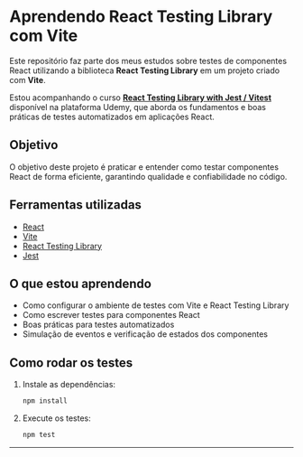 # Aprendendo React Testing Library com Vite

Este repositório faz parte dos meus estudos sobre testes de componentes React utilizando a biblioteca **React Testing Library** em um projeto criado com **Vite**.

Estou acompanhando o curso [**React Testing Library with Jest / Vitest**](https://www.udemy.com/course/react-testing-library/?couponCode=KEEPLEARNINGBR) disponível na plataforma Udemy, que aborda os fundamentos e boas práticas de testes automatizados em aplicações React.

## Objetivo

O objetivo deste projeto é praticar e entender como testar componentes React de forma eficiente, garantindo qualidade e confiabilidade no código.

## Ferramentas utilizadas

- [React](https://react.dev/)
- [Vite](https://vitejs.dev/)
- [React Testing Library](https://testing-library.com/docs/react-testing-library/intro/)
- [Jest](https://jestjs.io/)

## O que estou aprendendo

- Como configurar o ambiente de testes com Vite e React Testing Library
- Como escrever testes para componentes React
- Boas práticas para testes automatizados
- Simulação de eventos e verificação de estados dos componentes

## Como rodar os testes

1. Instale as dependências:
   ```sh
   npm install
   ```

2. Execute os testes:
   ```sh
   npm test
   ```

---

